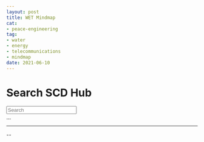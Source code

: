```yaml
--- 
layout: post 
title: WET Mindmap
cat:
- peace-engineering
tag:
- water
- energy
- telecommunications
- mindmap
date: 2021-06-10
--- 
```


# Search SCD Hub


<div class="sidebar-section">
    <input id="search-query" placeholder="Search" />
</div>
<div id="search-results" style="display:none;"></div>
<div id="sidebars">
    ...
</div>

<hr>
--
<script src="/js/search.js"></script>




<amp-youtube width="480" height="270" layout="responsive" data-videoid="V8YGax8FVyo">
</amp-youtube>
